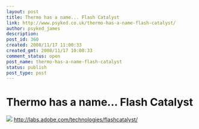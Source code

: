 ```yaml
---
layout: post
title: Thermo has a name... Flash Catalyst
link: http://www.psyked.co.uk/thermo-has-a-name-flash-catalyst/
author: psyked_james
description: 
post_id: 360
created: 2008/11/17 11:00:33
created_gmt: 2008/11/17 10:00:33
comment_status: open
post_name: thermo-has-a-name-flash-catalyst
status: publish
post_type: post
---
```


# Thermo has a name... Flash Catalyst

![](http://uploads.psyked.co.uk/2008/11/flashcatalyst.jpg) <http://labs.adobe.com/technologies/flashcatalyst/>